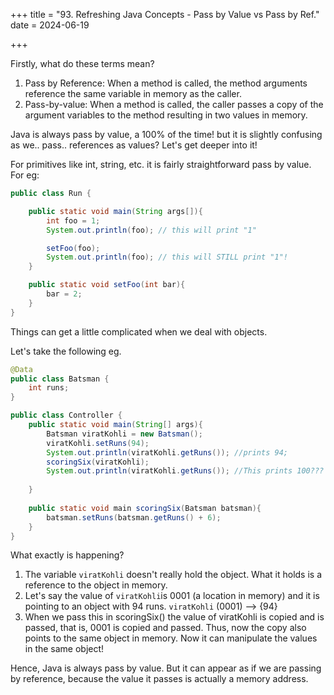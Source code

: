 +++
title = "93. Refreshing Java Concepts - Pass by Value vs Pass by Ref."
date = 2024-06-19

+++

Firstly, what do these terms mean?
1. Pass by Reference: When a method is called, the method arguments reference the same variable in memory as the caller.
2. Pass-by-value: When a method is called, the caller passes a copy of the argument variables to the method resulting in two values in memory.

Java is always pass by value, a 100% of the time! but it is slightly confusing as we.. pass.. references as values? Let's get deeper into it!

For primitives like int, string, etc. it is fairly straightforward pass by value. For eg:

```java
public class Run {

    public static void main(String args[]){
        int foo = 1;
        System.out.println(foo); // this will print "1"

        setFoo(foo);
        System.out.println(foo); // this will STILL print "1"!
    }

    public static void setFoo(int bar){
        bar = 2;
    }
}
```

Things can get a little complicated when we deal with objects.

Let's take the following eg.

```java 
@Data
public class Batsman {
    int runs;
}

public class Controller {
    public static void main(String[] args){
        Batsman viratKohli = new Batsman();
        viratKohli.setRuns(94);
        System.out.println(viratKohli.getRuns()); //prints 94;
        scoringSix(viratKohli);
        System.out.println(viratKohli.getRuns()); //This prints 100??? The value has changed!?
        
    }
    
    public static void main scoringSix(Batsman batsman){
        batsman.setRuns(batsman.getRuns() + 6);
    }
}
```

What exactly is happening?

1. The variable `viratKohli` doesn't really hold the object. What it holds is a reference to the object in memory.
2. Let's say the value of `viratKohli`is 0001 (a location in memory) and it is pointing to an object with 94 runs. `viratKohli` (0001) --> {94}
3. When we pass this in scoringSix() the value of viratKohli is copied and is passed, that is, 0001 is copied and passed. Thus, now the copy also points to the same object in memory. Now it can manipulate the values in the same object!

Hence, Java is always pass by value. But it can appear as if we are passing by reference, because the value it passes is actually a memory address. 